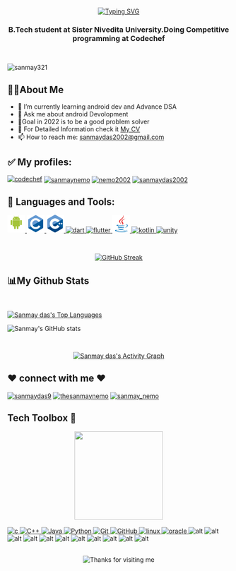 <br/>
 <p align="center"><a href="https://git.io/typing-svg"><img src="https://readme-typing-svg.herokuapp.com?font=Exo+2&size=40&pause=1000&color=F5F7F6&center=true&vCenter=true&width=435&lines=hello+there+%F0%9F%91%8B++;this+is+sanmay" alt="Typing SVG" /></a>
<h3 align="center">B.Tech student at Sister Nivedita University.Doing Competitive programming at Codechef</h3>
<div allign ="center">
 </br>
 <p align="left"> <img src="https://komarev.com/ghpvc/?username=sanmay321&label=Profile%20views&color=0e75b6&style=flat" alt="sanmay321" /> </p>
<h2 align="left">💁‍♂️About Me</h2>
<ul line-height="3">
 <li>🌱 I’m currently learning android dev and Advance DSA<br/>
 <li>💬 Ask me about android Devolopment <br/>
 <li>🎯Goal in 2022 is to be a good problem solver <br/>
 <li>🤷‍ For Detailed Information check it <a href="https://docs.google.com/documentd/1-BBQ1UnQu3_dPFJ8Bh0CEITNm9jOZbG3DSChsJ_vyRY/edit?usp=sharing">My CV</a><br/>
 <li>📫 How to reach me: <a href="mailto:@sanmaydas2002@gmail.com">sanmaydas2002@gmail.com</a> <br/>
 </ul>
</p1>
 </div>
 
<h2 align="left">✅ My profiles:</h2>
<p align="left">
<a href="https://www.codechef.com/users/sanmay320" target="blank"><img src='https://cdn.codechef.com/sites/all/themes/abessive/cc-logo-sd.svg' alt='codechef' height='40' ></a>
<a href="https://www.leetcode.com/sanmaynemo" target="blank"><img align="center" src="https://raw.githubusercontent.com/rahuldkjain/github-profile-readme-generator/master/src/images/icons/Social/leet-code.svg" alt="sanmaynemo" height="40" /></a>
<a href="https://auth.geeksforgeeks.org/user/nemo2002" target="blank"><img align="center" src="https://raw.githubusercontent.com/rahuldkjain/github-profile-readme-generator/master/src/images/icons/Social/geeks-for-geeks.svg" alt="nemo2002" height="40" /></a>
<a href="https://www.hackerrank.com/sanmaydas2002" target="blank"><img align="center" src="https://raw.githubusercontent.com/rahuldkjain/github-profile-readme-generator/master/src/images/icons/Social/hackerrank.svg" alt="sanmaydas2002" height="60" /></a>
</p>

<h2 align="left">🚀 Languages and Tools:</h2>
<p align="left"> <a href="https://developer.android.com" target="_blank" rel="noreferrer"> <img src="https://raw.githubusercontent.com/devicons/devicon/master/icons/android/android-original-wordmark.svg" alt="android" width="40" height="40"/> </a> <a href="https://www.cprogramming.com/" target="_blank" rel="noreferrer"> <img src="https://raw.githubusercontent.com/devicons/devicon/master/icons/c/c-original.svg" alt="c" width="40" height="40"/> </a> <a href="https://www.w3schools.com/cpp/" target="_blank" rel="noreferrer"> <img src="https://raw.githubusercontent.com/devicons/devicon/master/icons/cplusplus/cplusplus-original.svg" alt="cplusplus" width="40" height="40"/> </a> <a href="https://dart.dev" target="_blank" rel="noreferrer"> <img src="https://www.vectorlogo.zone/logos/dartlang/dartlang-icon.svg" alt="dart" width="40" height="40"/> </a> <a href="https://flutter.dev" target="_blank" rel="noreferrer"> <img src="https://www.vectorlogo.zone/logos/flutterio/flutterio-icon.svg" alt="flutter" width="40" height="40"/> </a> <a href="https://www.java.com" target="_blank" rel="noreferrer"> <img src="https://raw.githubusercontent.com/devicons/devicon/master/icons/java/java-original.svg" alt="java" width="40" height="40"/> </a> <a href="https://kotlinlang.org" target="_blank" rel="noreferrer"> <img src="https://www.vectorlogo.zone/logos/kotlinlang/kotlinlang-icon.svg" alt="kotlin" width="40" height="40"/> </a> <a href="https://unity.com/" target="_blank" rel="noreferrer"> <img src="https://www.vectorlogo.zone/logos/unity3d/unity3d-icon.svg" alt="unity" width="40" height="40"/> </a> </p>
<br/>
<div align="center">

[![GitHub Streak](https://github-readme-streak-stats.herokuapp.com?user=sanmay321&theme=black-ice&hide_border=true&date_format=M%20j%5B%2C%20Y%5D)](https://git.io/streak-stats)
 
 <h2 align="left">📊My Github Stats</h2>
 <br/>
 
 <div align="left">
  
  <a href="https://github.com/sanmay321/github-readme-stats"><img alt="Sanmay das's Top Languages" src="https://github-readme-stats.vercel.app/api/top-langs/?username=sanmay321&langs_count=8&count_private=true&layout=compact&theme=react&hide_border=true&bg_color=0D1117" /></a>
  
 </div> 
 
  <div align="left">
  
  ![Sanmay's GitHub stats](https://github-readme-stats.vercel.app/api?username=sanmay321&show_icons=true&hide_border=true&theme=react&hide_border=true&bg_color=0D1117)
  
 </div>

 
<!--  <h2 align="center">📈My Contribution</h2> -->
 <br/>
 
<a href="https://github.com/sanmay321/github-readme-activity-graph"><img alt="Sanmay das's Activity Graph" src="https://activity-graph.herokuapp.com/graph?username=sanmay321&bg_color=0D1117&color=5BCDEC&line=5BCDEC&point=FFFFFF&hide_border=true" /></a>
 
 </div>
<div align = "left">
 <h2>❤️ connect with me ❤️</h2>
  <a href="https://twitter.com/sanmaydas9" target="blank"><img align="center" src="https://raw.githubusercontent.com/rahuldkjain/github-profile-readme-generator/master/src/images/icons/Social/twitter.svg" alt="sanmaydas9" height="30" width="40" /></a>
<a href="https://linkedin.com/in/thesanmaynemo" target="blank"><img align="center" src="https://raw.githubusercontent.com/rahuldkjain/github-profile-readme-generator/master/src/images/icons/Social/linked-in-alt.svg" alt="thesanmaynemo" height="30" width="40" /></a>
<a href="https://instagram.com/sanmay_nemo" target="blank"><img align="center" src="https://raw.githubusercontent.com/rahuldkjain/github-profile-readme-generator/master/src/images/icons/Social/instagram.svg" alt="sanmay_nemo" height="30" width="40" /></a>
 </div>
 
 ## **Tech Toolbox 🧰**<br>

<p align='center'>
<img src="https://media.giphy.com/media/TEnXkcsHrP4YedChhA/giphy.gif" width="200" height="200" frameBorder="0" class="giphy-embed" allowFullScreen></img></p>

<p align="left">
<a href="https://www.cprogramming.com/" target="_blank"> <img src="https://img.shields.io/badge/C-00599C?style=for-the-badge&logo=c&logoColor=white" alt="c"/> </a>
<a href="https://isocpp.org/std/the-standard" target="_blank"> <img src="https://img.shields.io/badge/C%2B%2B-00599C?style=for-the-badge&logo=c%2B%2B&logoColor=white" alt="C++"/> </a>
<a href="https://www.java.com" target="_blank"> <img src="https://img.shields.io/badge/Java-ED8B00?style=for-the-badge&logo=java&logoColor=white" alt="Java"/> </a>
<a href="https://www.python.org" target="_blank"> <img src="https://img.shields.io/badge/Python-FFD43B?style=for-the-badge&logo=python&logoColor=darkgreen" alt="Python"/> </a>
<!-- <a href="https://www.jetbrains.com/pycharm/" target="_blank"> <img src="https://img.shields.io/badge/PyCharm-000000.svg?&style=for-the-badge&logo=PyCharm&logoColor=white" alt="Pycharm"/></a> -->
<a href="https://git-scm.com/" target="_blank"> <img src="https://img.shields.io/badge/GIT-E44C30?style=for-the-badge&logo=git&logoColor=white" alt="Git"/> </a>
<a href="https://github.com/" target="_blank"> <img src="https://img.shields.io/badge/GitHub-100000?style=for-the-badge&logo=github&logoColor=white" alt="GitHub"/>
<a href="https://www.linux.org/" target="_blank"> <img src="https://img.shields.io/badge/Linux-FCC624?style=for-the-badge&logo=linux&logoColor=black" alt="linux"/> </a>
<a href="https://www.oracle.com/" target="_blank"> <img src="https://img.shields.io/badge/Oracle-F80000?style=for-the-badge&logo=oracle&logoColor=black" alt="oracle"/> </a>
<!-- <a href="https://colab.research.google.com/notebooks/" target="_blank"> <img src="https://img.shields.io/badge/Colab-F9AB00?style=for-the-badge&logo=googlecolab&color=525252" alt="Google Colab"/> </a>
<a href="https://jupyter.org/" target="_blank"> <img src="https://img.shields.io/badge/Jupyter-F37626.svg?&style=for-the-badge&logo=Jupyter&logoColor=white" alt="Jupyter"/> </a>
<a href="https://docs.anaconda.com/anaconda/user-guide/tasks/integration/spyder/#:~:text=Spyder%2C%20the%20Scientific%20Python%20Development,%2C%20debugging%2C%20and%20introspection%20features.&text=Spyder%20is%20also%20pre%2Dinstalled,which%20is%20included%20in%20Anaconda." target="_blank"> <img src="https://img.shields.io/badge/conda-342B029.svg?&style=for-the-badge&logo=anaconda&logoColor=white" alt="Spyder"/> </a>
<a href="https://numpy.org/" target="_blank"> <img src="https://img.shields.io/badge/Numpy-777BB4?style=for-the-badge&logo=numpy&logoColor=white" alt="Numpy"/></a>
<a href="https://pandas.pydata.org/" target="_blank"> <img src="https://img.shields.io/badge/Pandas-2C2D72?style=for-the-badge&logo=pandas&logoColor=white" alt="Pandas"/></a> -->
<!-- <a href="https://opencv.org/" target="_blank"> <img src="https://img.shields.io/badge/OpenCV-27338e?style=for-the-badge&logo=OpenCV&logoColor=white" alt="OpenCV"/></a> -->
<!-- <a href="https://pytorch.org/" target="_blank"> <img src="https://img.shields.io/badge/PyTorch-EE4C2C?style=for-the-badge&logo=PyTorch&logoColor=white" alt="Pytorch"/> </a> -->
<!-- <a href="https://scikit-learn.org/" target="_blank"> <img src="https://img.shields.io/badge/scikit_learn-F7931E?style=for-the-badge&logo=scikit-learn&logoColor=white" alt="scikit_learn"/> </a> -->
<!-- <a href="https://www.tensorflow.org" target="_blank"> <img src="https://img.shields.io/badge/TensorFlow-FF6F00?style=for-the-badge&logo=TensorFlow&logoColor=white" alt="tensorflow"/> </a> -->
<!-- <a href="https://www.twilio.com/" target="_blank"> <img src="https://img.shields.io/badge/Twilio-F22F46?style=for-the-badge&logo=Twilio&logoColor=white" alt="Twilio"/> </a> -->
<!-- <a  target="_blank"> <img src="https://img.shields.io/badge/Amazon%20DynamoDB-4053D6?style=for-the-badge&logo=Amazon%20DynamoDB&logoColor=white " alt="alt"/> </a>  -->
<!-- <a  target="_blank"> <img src="https://img.shields.io/badge/Elastic_Search-005571?style=for-the-badge&logo=elasticsearch&logoColor=white " alt="alt"/> </a>  -->
<!-- <a  target="_blank"> <img src="https://img.shields.io/badge/MariaDB-003545?style=for-the-badge&logo=mariadb&logoColor=white " alt="alt"/> </a> 
<a  target="_blank"> <img src="https://img.shields.io/badge/MongoDB-4EA94B?style=for-the-badge&logo=mongodb&logoColor=white " alt="alt"/> </a> 
<a  target="_blank"> <img src="https://img.shields.io/badge/redis-%23DD0031.svg?&style=for-the-badge&logo=redis&logoColor=white " alt="alt"/> </a> 
<a  target="_blank"> <img src="https://img.shields.io/badge/Adobe%20after%20affects-CF96FD?style=for-the-badge&logo=Adobe%20after%20effects&logoColor=393665 " alt="alt"/> </a> 
<a  target="_blank"> <img src="https://img.shields.io/badge/blender-%23F5792A.svg?style=for-the-badge&logo=blender&logoColor=white " alt="alt"/> </a> 
<a  target="_blank"> <img src="https://img.shields.io/badge/Canva-%2300C4CC.svg?&style=for-the-badge&logo=Canva&logoColor=white " alt="alt"/> </a> 
<a  target="_blank"> <img src="https://img.shields.io/badge/Figma-F24E1E?style=for-the-badge&logo=figma&logoColor=white " alt="alt"/> </a> -->
<a  target="_blank"> <img src="https://img.shields.io/badge/Udemy-EC5252?style=for-the-badge&logo=Udemy&logoColor=white " alt="alt"/> </a> 
<a  target="_blank"> <img src="https://img.shields.io/badge/Shell_Script-121011?style=for-the-badge&logo=gnu-bash&logoColor=white " alt="alt"/> </a> 
<!-- <a  target="_blank"> <img src="https://img.shields.io/badge/Tailwind_CSS-38B2AC?style=for-the-badge&logo=tailwind-css&logoColor=white " alt="alt"/> </a>  -->
<!-- <a  target="_blank"> <img src="https://img.shields.io/badge/Yarn-2C8EBB?style=for-the-badge&logo=yarn&logoColor=white " alt="alt"/> </a>  -->
<a  target="_blank"> <img src="https://img.shields.io/badge/Android_Studio-3DDC84?style=for-the-badge&logo=android-studio&logoColor=white " alt="alt"/> </a> 
<a  target="_blank"> <img src="https://img.shields.io/badge/Xcode-007ACC?style=for-the-badge&logo=Xcode&logoColor=white " alt="alt"/> </a> 
<a  target="_blank"> <img src="https://img.shields.io/badge/CSS3-1572B6?style=for-the-badge&logo=css3&logoColor=white " alt="alt"/> </a> 
<a  target="_blank"> <img src="https://img.shields.io/badge/JavaScript-323330?style=for-the-badge&logo=javascript&logoColor=F7DF1E " alt="alt"/> </a> 
<a  target="_blank"> <img src="https://img.shields.io/badge/Kotlin-0095D5?&style=for-the-badge&logo=kotlin&logoColor=white " alt="alt"/> </a> 
<a  target="_blank"> <img src="https://img.shields.io/badge/Ubuntu-E95420?style=for-the-badge&logo=ubuntu&logoColor=white " alt="alt"/> </a> 
<a  target="_blank"> <img src="https://img.shields.io/badge/mac%20os-000000?style=for-the-badge&logo=apple&logoColor=white " alt="alt"/> </a> 
<a  target="_blank"> <img src="https://img.shields.io/badge/Raspberry%20Pi-A22846?style=for-the-badge&logo=Raspberry%20Pi&logoColor=white " alt="alt"/> </a> 
<a  target="_blank"> <img src="https://img.shields.io/badge/GitHub-100000?style=for-the-badge&logo=github&logoColor=white " alt="alt"/> </a> 
<!-- <a  target="_blank"> <img src="https://img.shields.io/badge/GitLab-330F63?style=for-the-badge&logo=gitlab&logoColor=white " alt="alt"/> </a>  -->
<!-- <a  target="_blank"> <img src="https://img.shields.io/badge/Bitbucket-0747a6?style=for-the-badge&logo=bitbucket&logoColor=white " alt="alt"/> </a> 
<a  target="_blank"> <img src="https://img.shields.io/badge/tmux-1BB91F?style=for-the-badge&logo=tmux&logoColor=white " alt="alt"/> </a> 
<a  target="_blank"> <img src="https://img.shields.io/badge/iTerm2-000000?style=for-the-badge&logo=iterm2&logoColor=white " alt="alt"/> </a> 
<a  target="_blank"> <img src="https://img.shields.io/badge/GIT-E44C30?style=for-the-badge&logo=git&logoColor=white " alt="alt"/> </a>  -->


</br>
</br>	

 
 <div align ="center">
<img height="120" alt="Thanks for visiting me" width="100%" src="https://raw.githubusercontent.com/BrunnerLivio/brunnerlivio/master/images/marquee.svg" />
</div>

